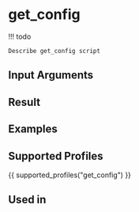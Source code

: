 

# get_config

<!-- prettier-ignore -->
!!! todo

    Describe get_config script

## Input Arguments

## Result

## Examples

## Supported Profiles

{{ supported_profiles("get_config") }}

## Used in
